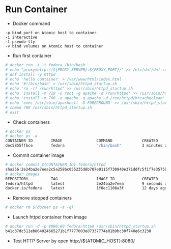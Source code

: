 # Run Container
* Docker command
```
-p bind port on Atomic host to container
-i interactive
-t pseudo-tty
-v bind volumes on Atomic host to container
```
* Run first container
```bash
# docker run -i -t fedora /bin/bash
# echo "proxy=http://${PROXY_SERVER}:${PROXY_PORT}/" >> /etc/dnf/dnf.conf
# dnf install -y httpd
# echo 'hello container' > /var/www/html/index.html
# echo '#!/bin/bash' > /usr/sbin/httpd_startup.sh
# echo 'rm -rf /run/httpd' >> /usr/sbin/httpd_startup.sh
# echo 'install -m 710 -o root -g apache -d /run/httpd' >> /usr/sbin/httpd_startup.sh
# echo 'install -m 700 -o apache -g apache -d /run/httpd/htcacheclean' >> /usr/sbin/httpd_startup.sh
# echo 'exec /usr/sbin/apachectl -D FOREGROUND' >> /usr/sbin/httpd_startup.sh
# chmod 700 /usr/sbin/httpd_startup.sh
# exit
```
* Check containers
```bash
# docker ps
# docker ps -a
CONTAINER ID        IMAGE               COMMAND             CREATED             STATUS                      PORTS               NAMES
dec5855ffbce        fedora              "/bin/bash"         3 minutes ago       Exited (0) 30 seconds ago                       compassionate_mahavira
```
* Commit container image
```bash
# docker commit ${CONTAINER_ID} fedora/httpd
sha256:2e24ba2e7eea2c5a258bc055235d8b707e0115f730940e371ddfc5f1f7e3575b
# docker images
REPOSITORY          TAG                 IMAGE ID            CREATED             SIZE
fedora/httpd        latest              2e24ba2e7eea        9 seconds ago       403.5 MB
docker.io/fedora    latest              1f8ec1108a3f        12 days ago         230.3 MB
```
* Remove stopped containers
```bash
# docker rm $(docker ps -a -q)
```
* Launch httpd container from image
```bash
# docker run -d -p 8080:80 fedora/httpd /usr/sbin/httpd_startup.sh
b41c37dc511eb864024665271b1f7777003e87337774e81b9bc30f740e6c3238
```
* Test HTTP Server by open http://${ATOMIC_HOST}:8080/
